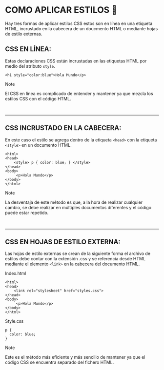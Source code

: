# COMO APLICAR ESTILOS :pencil:
Hay tres formas de aplicar estilos CSS estos son en línea en una etiqueta HTML, incrustado en la cabecera de un doucmento HTML o mediante hojas de estilo externas.

## CSS EN LÍNEA:
Estas declaraciones CSS están incrustadas en las etiquetas HTML por medio del atributo  `style`.

~~~
<h1 style="color:blue">Hola Mundo</p>
~~~

> [!NOTE]
> El CSS en línea es complicado de entender y mantener ya que mezcla los estilos CSS con el código HTML.

<br>

***

## CSS INCRUSTADO EN LA CABECERA:
En este caso el estilo se agrega dentro de la etiqueta `<head>`  con la etiqueta `<style>` en un documento HTML.

~~~
<html>
<head>
    <style> p { color: blue; } </style>
</head> 
<body>
     <p>Hola Mundo</p>
</body> 
</html>
~~~

> [!NOTE]
> La desventaja de este método es que, a la hora de realizar cualquier cambio, se debe realizar en múltiples documentos diferentes y el código puede estar repetido.

<br>

***

## CSS EN HOJAS DE ESTILO EXTERNA:
Las hojas de estilo externas se crean de la siguiente forma el archivo de estilos debe contar con la extensión .css y se referencia desde HTML mediante el elemento `<link>` en la cabecera del documento HTML. 

Index.html
~~~
<html>
<head>
    <link rel="stylesheet" href="styles.css">
</head> 
<body>
     <p>Hola Mundo</p>
</body> 
</html>

~~~

Style.css
~~~
p { 
  color: blue; 
}
~~~

> [!NOTE]
> Este es el método más eficiente y más sencillo de mantener ya que el código CSS se encuentra separado del fichero HTML.



